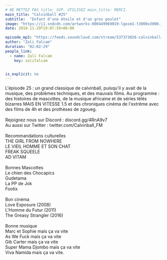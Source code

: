 ```yaml
---
# NE METTEZ PAS title: SVP. UTILISEZ main_title: MERCI.
main_title: "Calvinball #25"
subtitle:  "Enfant d'une étoile et d'un gros poulet"
image: "https://i1.sndcdn.com/artworks-000449969019-lgosm1-t3000x3000.jpg"
date: 2018-11-29T19:07:59+00:00

episode_mp3: "https://feeds.soundcloud.com/stream/537373026-calvinball-radio-calvinball-25-fils-dune-etoile-et-dun-gros-poulet.mp3"
author: "Zali Falcam"
duration: "02:02:29"
people_link: 
  - name: Zali Falcam
    key: zalifalcam


is_explicit: no
---
```


<PodcastHeader/>

<!-- ECRIRE LA DESCRIPTION DE L'EPISODE SOUS CETTE LIGNE -->
L'épisode 25 : un grand classique de calvinball, puisqu'il y avait de la musique, des problèmes techniques, et des mauvais films. Au programme : des histoires de mascottes, de la musique africaine et de séries télés bizarres MAIS EN VITESSE 1.5 et des chroniques cinéma de l'extrême avec des films de 4h et des prothèses de zgoueg.<br><br>Rejoignez nous sur Discord : discord.gg/4RnA9v7<br>Au aussi sur Twitter : twitter.com/Calvinball_FM<br><br>Recommandations culturelles<br>THE GIRL FROM NOWHERE<br>LE VIEIL HOMME ET SON CHAT<br>FREAK SQUEELE<br>AD VITAM<br><br>Bonnes Mascottes<br>Le chien des Chocapics<br>Gudetama<br>La PP de Jok<br>Footix<br><br>Bon cinéma<br>Love Exposure (2008)<br>L'Homme du Futur (2011)<br>The Greasy Strangler (2016)<br><br>Bonne musique<br>Marc et Sophie mais ça va vite<br>As We Fuck mais ça va vite<br>Gib Carter mais ça va vite<br>Super Mama Djombo mais ça va vite<br>Viva Namida mais ça va vite.

